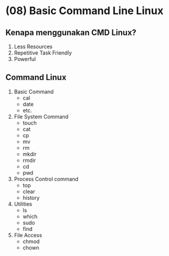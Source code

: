 # (08) Basic Command Line Linux

## Kenapa menggunakan CMD Linux?
1. Less Resources
2. Repetitive Task Friendly
3. Powerful

## Command Linux
1. Basic Command  
    -  cal
    -  date
    - etc.
2. File System Command
    - touch
    - cat
    - cp
    - mv
    - rm
    - mkdir
    - rmdir
    - cd
    - pwd
3. Process Control command
    - top
    - clear
    - history
4. Utilities
    - ls
    - which
    - sudo
    - find
5. File Access
    - chmod
    - chown
